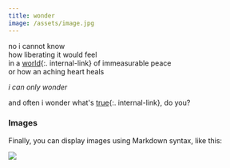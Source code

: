 ```yaml
---
title: wonder
image: /assets/image.jpg
---
```

 
no i cannot know  
how liberating it would feel  
in a [world](/earth){:. internal-link} of immeasurable peace  
or how an aching heart heals  
  
*i can only wonder*
  
  
  
  
and often i  wonder what's [true](/truth){:. internal-link}, do you?  


### Images

Finally, you can display images using Markdown syntax, like this:

![]({{page.image}})


